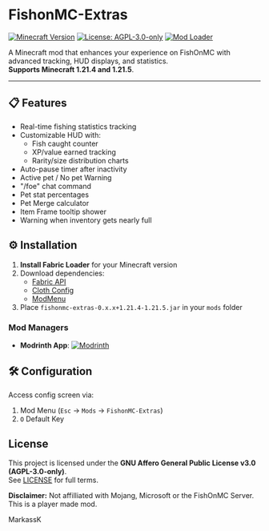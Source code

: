 # FishonMC-Extras

[![Minecraft Version](https://img.shields.io/badge/Minecraft-1.21%20to%201.21.3-blue)](https://minecraft.net)
[![License: AGPL-3.0-only](https://img.shields.io/badge/License-AGPL--3.0--only-green)](https://opensource.org/licenses/AGPL-3.0)
[![Mod Loader](https://img.shields.io/badge/Mod%20Loader-Fabric-orange)](https://fabricmc.net)

A Minecraft mod that enhances your experience on FishOnMC with advanced tracking, HUD displays, and statistics.  
**Supports Minecraft 1.21.4 and 1.21.5**.

---

## 📋 Features
- Real-time fishing statistics tracking
- Customizable HUD with:
    - Fish caught counter
    - XP/value earned tracking
    - Rarity/size distribution charts
- Auto-pause timer after inactivity
- Active pet / No pet Warning
- "/foe" chat command
- Pet stat percentages
- Pet Merge calculator
- Item Frame tooltip shower
- Warning when inventory gets nearly full

## ⚙️ Installation
1. **Install Fabric Loader** for your Minecraft version
2. Download dependencies:
    - [Fabric API](https://modrinth.com/mod/fabric-api)
    - [Cloth Config](https://modrinth.com/mod/cloth-config)
    - [ModMenu](https://modrinth.com/mod/modmenu)
3. Place `fishonmc-extras-0.x.x+1.21.4-1.21.5.jar` in your `mods` folder

### Mod Managers
- **Modrinth App**: [![Modrinth](https://cdn.modrinth.com/img/modrinth-badge.png)](https://modrinth.com/mod/fishonmc-extras)

## 🛠️ Configuration
Access config screen via:
1. Mod Menu (`Esc` → `Mods` → `FishonMC-Extras`)
2. `O` Default Key


## License
This project is licensed under the **GNU Affero General Public License v3.0 (AGPL-3.0-only)**.  
See [LICENSE](LICENSE) for full terms.

**Disclaimer:** Not affilliated with Mojang, Microsoft or the FishOnMC Server. This is a player made mod.

MarkassK
